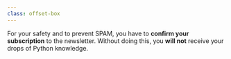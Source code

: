 ```yaml
---
class: offset-box
---
```


For your safety and to prevent SPAM, you have to **confirm your subscription** to the newsletter.
Without doing this, you **will not** receive your drops of Python knowledge.
